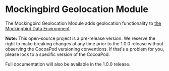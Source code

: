 Mockingbird Geolocation Module
==============================
The Mockingbird Geolocation Module adds geolocation functionality to [the Mockingbird Data Environment](https://github.com/emaloney/MBDataEnvironment).

**Note:** This open-source project is a pre-release version. We reserve the right to make breaking changes at any time prior to the 1.0.0 release without observing the CocoaPod versioning conventions. If that's a problem for you, please lock to a specific version of the CocoaPod.

Full documentation will also be available in the 1.0.0 release.
